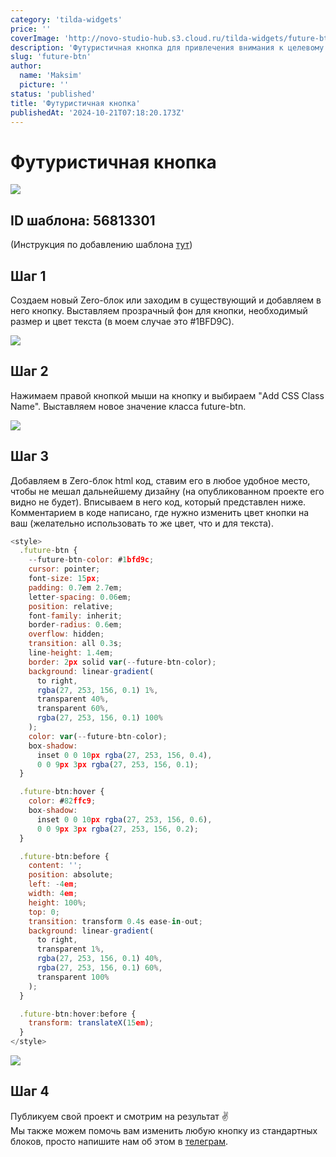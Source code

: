 ```yaml
---
category: 'tilda-widgets'
price: ''
coverImage: 'http://novo-studio-hub.s3.cloud.ru/tilda-widgets/future-btn/0.gif'
description: 'Футуристичная кнопка для привлечения внимания к целевому действию'
slug: 'future-btn'
author:
  name: 'Maksim'
  picture: ''
status: 'published'
title: 'Футуристичная кнопка'
publishedAt: '2024-10-21T07:18:20.173Z'
---
```


# Футуристичная кнопка

![](http://novo-studio-hub.s3.cloud.ru/tilda-widgets/future-btn/0.gif)

## ID шаблона: **56813301**

(Инструкция по добавлению шаблона [тут](https://help-ru.tilda.cc/page-template))

## Шаг 1

Создаем новый Zero-блок или заходим в существующий и добавляем в него кнопку. Выставляем прозрачный фон для кнопки, необходимый размер и цвет текста (в моем случае это #1BFD9C).

![](http://novo-studio-hub.s3.cloud.ru/tilda-widgets/future-btn/1.png)

## Шаг 2

Нажимаем правой кнопкой мыши на кнопку и выбираем "Add CSS Class Name". Выставляем новое значение класса future-btn.

![](http://novo-studio-hub.s3.cloud.ru/tilda-widgets/future-btn/2.png)

## Шаг 3

Добавляем в Zero-блок html код, ставим его в любое удобное место, чтобы не мешал дальнейшему дизайну (на опубликованном проекте его видно не будет). Вписываем в него код, который представлен ниже. Комментарием в коде написано, где нужно изменить цвет кнопки на ваш (желательно использовать то же цвет, что и для текста).

```javascript
<style>
  .future-btn {
    --future-btn-color: #1bfd9c;
    cursor: pointer;
    font-size: 15px;
    padding: 0.7em 2.7em;
    letter-spacing: 0.06em;
    position: relative;
    font-family: inherit;
    border-radius: 0.6em;
    overflow: hidden;
    transition: all 0.3s;
    line-height: 1.4em;
    border: 2px solid var(--future-btn-color);
    background: linear-gradient(
      to right,
      rgba(27, 253, 156, 0.1) 1%,
      transparent 40%,
      transparent 60%,
      rgba(27, 253, 156, 0.1) 100%
    );
    color: var(--future-btn-color);
    box-shadow:
      inset 0 0 10px rgba(27, 253, 156, 0.4),
      0 0 9px 3px rgba(27, 253, 156, 0.1);
  }

  .future-btn:hover {
    color: #82ffc9;
    box-shadow:
      inset 0 0 10px rgba(27, 253, 156, 0.6),
      0 0 9px 3px rgba(27, 253, 156, 0.2);
  }

  .future-btn:before {
    content: '';
    position: absolute;
    left: -4em;
    width: 4em;
    height: 100%;
    top: 0;
    transition: transform 0.4s ease-in-out;
    background: linear-gradient(
      to right,
      transparent 1%,
      rgba(27, 253, 156, 0.1) 40%,
      rgba(27, 253, 156, 0.1) 60%,
      transparent 100%
    );
  }

  .future-btn:hover:before {
    transform: translateX(15em);
  }
</style>
```

![](http://novo-studio-hub.s3.cloud.ru/tilda-widgets/future-btn/3.png)

## Шаг 4

Публикуем свой проект и смотрим на результат ✌\
Мы также можем помочь вам изменить любую кнопку из стандартных блоков, просто напишите нам об этом в [телеграм](https://t.me/novms).
